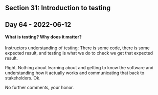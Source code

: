 ## Section 31: Introduction to testing

## Day 64 - 2022-06-12

#### <b>What is testing? Why does it matter?</b>

Instructors understanding of testing: There is some code, there is some expected result, and testing is what we do to check we get that expected result.

Right. Nothing about learning about and getting to know the software and understanding how it actually works and communicating that back to stakeholders. Ok.

No further comments, your honor.
